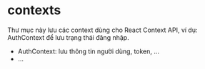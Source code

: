 # contexts

Thư mục này lưu các context dùng cho React Context API, ví dụ: AuthContext để lưu trạng thái đăng nhập.

- AuthContext: lưu thông tin người dùng, token, ...
- ...
